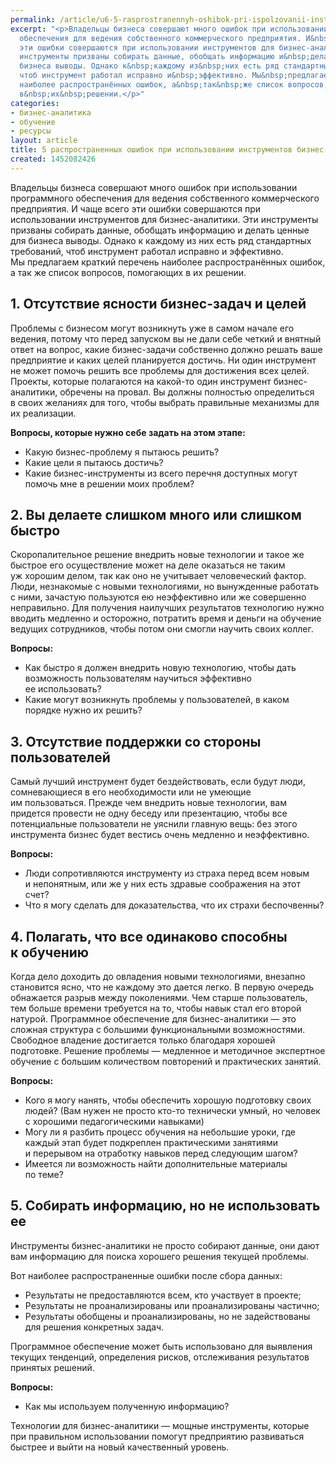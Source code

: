 ```yaml
---
permalink: /article/u6-5-rasprostranennyh-oshibok-pri-ispolzovanii-instrumentov-biznes-analitiki
excerpt: "<p>Владельцы бизнеса совершают много ошибок при использовании программного
  обеспечения для ведения собственного коммерческого предприятия. И&nbsp;чаще всего
  эти ошибки совершаются при использовании инструментов для бизнес-аналитики. Эти
  инструменты призваны собирать данные, обобщать информацию и&nbsp;делать ценные для
  бизнеса выводы. Однако к&nbsp;каждому из&nbsp;них есть ряд стандартных требований,
  чтоб инструмент работал исправно и&nbsp;эффективно. Мы&nbsp;предлагаем краткий перечень
  наиболее распространённых ошибок, а&nbsp;так&nbsp;же список вопросов, помогающих
  в&nbsp;их&nbsp;решении.</p>"
categories:
- бизнес-аналитика
- обучение
- ресурсы
layout: article
title: 5 распространенных ошибок при использовании инструментов бизнес-аналитики
created: 1452082426
---
```

<p>Владельцы бизнеса совершают много ошибок при использовании программного обеспечения для ведения собственного коммерческого предприятия. И&nbsp;чаще всего эти ошибки совершаются при использовании инструментов для бизнес-аналитики. Эти инструменты призваны собирать данные, обобщать информацию и&nbsp;делать ценные для бизнеса выводы. Однако к&nbsp;каждому из&nbsp;них есть ряд стандартных требований, чтоб инструмент работал исправно и&nbsp;эффективно. Мы&nbsp;предлагаем краткий перечень наиболее распространённых ошибок, а&nbsp;так&nbsp;же список вопросов, помогающих в&nbsp;их&nbsp;решении.</p>
<h2>1. Отсутствие ясности бизнес-задач и&nbsp;целей</h2>
<p>Проблемы с&nbsp;бизнесом могут возникнуть уже в&nbsp;самом начале его ведения, потому что перед запуском вы&nbsp;не&nbsp;дали себе четкий и&nbsp;внятный ответ на&nbsp;вопрос, какие бизнес-задачи собственно должно решать ваше предприятие и&nbsp;каких целей планируется достичь. Ни&nbsp;один инструмент не&nbsp;может помочь решить все проблемы для достижения всех целей. Проекты, которые полагаются на&nbsp;какой-то один инструмент бизнес-аналитики, обречены на&nbsp;провал. Вы&nbsp;должны полностью определиться в&nbsp;своих желаниях для того, чтобы выбрать правильные механизмы для их&nbsp;реализации.</p>
<p><strong>Вопросы, которые нужно себе задать на&nbsp;этом этапе:</strong></p>
<p>
	<ul>
		<li><span>Какую бизнес-проблему я</span>&nbsp;<span>пытаюсь решить?</span></li>
		<li><span>Какие цели я</span>&nbsp;<span>пытаюсь достичь?</span></li>
		<li><span>Какие бизнес-инструменты из</span>&nbsp;<span>всего перечня доступных могут помочь мне в</span>&nbsp;<span>решении моих проблем?</span></li>
	</ul>
</p>
<h2>2. Вы&nbsp;делаете слишком много или слишком быстро</h2>
<p>Скоропалительное решение внедрить новые технологии и&nbsp;такое&nbsp;же быстрое его осуществление может на&nbsp;деле оказаться не&nbsp;таким уж&nbsp;хорошим делом, так как оно не&nbsp;учитывает человеческий фактор. Люди, незнакомые с&nbsp;новыми технологиями, но&nbsp;вынужденные работать с&nbsp;ними, зачастую пользуются ею&nbsp;неэффективно или&nbsp;же совершенно неправильно. Для получения наилучших результатов технологию нужно вводить медленно и&nbsp;осторожно, потратить время и&nbsp;деньги на&nbsp;обучение ведущих сотрудников, чтобы потом они смогли научить своих коллег. </p>
<p><strong>Вопросы:</strong></p>
<p>
	<ul>
		<li><span>Как быстро я</span>&nbsp;<span>должен внедрить новую технологию, чтобы дать возможность пользователям научиться эффективно ее</span>&nbsp;<span>использовать?</span></li>
		<li><span>Какие могут возникнуть проблемы у</span>&nbsp;<span>пользователей, в</span>&nbsp;<span>каком порядке нужно их</span>&nbsp;<span>решить?</span></li>
	</ul>
</p>
<h2>3. Отсутствие поддержки со&nbsp;стороны пользователей</h2>
<p>Самый лучший инструмент будет бездействовать, если будут люди, сомневающиеся в&nbsp;его необходимости или не&nbsp;умеющие им&nbsp;пользоваться. Прежде чем внедрить новые технологии, вам придется провести не&nbsp;одну беседу или презентацию, чтобы все потенциальные пользователи не&nbsp;уяснили главную вещь: без этого инструмента бизнес будет вестись очень медленно и&nbsp;неэффективно.</p>
<p><strong>Вопросы:</strong></p>
<p>
	<ul>
		<li><span>Люди сопротивляются инструменту из</span>&nbsp;<span>страха перед всем новым и</span>&nbsp;<span>непонятным, или</span>&nbsp;<span>же у</span>&nbsp;<span>них есть здравые соображения на</span>&nbsp;<span>этот счет?</span></li>
		<li><span>Что я</span>&nbsp;<span>могу сделать для доказательства, что их</span>&nbsp;<span>страхи беспочвенны?</span></li>
	</ul>
</p>
<h2>4. Полагать, что все одинаково способны к&nbsp;обучению</h2>
<p>Когда дело доходить до&nbsp;овладения новыми технологиями, внезапно становится ясно, что не&nbsp;каждому это дается легко. В&nbsp;первую очередь обнажается разрыв между поколениями. Чем старше пользователь, тем больше времени требуется на&nbsp;то, чтобы навык стал его второй натурой. Программное обеспечение для бизнес-аналитики&nbsp;— это сложная структура с&nbsp;большими функциональными возможностями. Свободное владение достигается только благодаря хорошей подготовке. Решение проблемы&nbsp;— медленное и&nbsp;методичное экспертное обучение с&nbsp;большим количеством повторений и&nbsp;практических занятий.</p>
<p><strong>Вопросы:</strong></p>
<p>
	<ul>
		<li><span>Кого я</span>&nbsp;<span>могу нанять, чтобы обеспечить хорошую подготовку своих людей? (Вам нужен не</span>&nbsp;<span>просто кто-то технически умный, но</span>&nbsp;<span>человек с</span>&nbsp;<span>хорошими </span><span>педагогическими навыками)</span></li>
		<li><span>Могу</span>&nbsp;<span>ли я</span>&nbsp;<span>разбить процесс обучения на</span>&nbsp;<span>небольшие уроки, где каждый этап будет подкреплен практическими занятиями и</span>&nbsp;<span>перерывом на</span>&nbsp;<span>отработку навыков перед следующим шагом?</span></li>
		<li><span>Имеется</span>&nbsp;<span>ли возможность найти дополнительные материалы по</span>&nbsp;<span>теме?</span></li>
	</ul>
</p>
<h2>5. Собирать информацию, но&nbsp;не&nbsp;использовать ее</h2>
<p>Инструменты бизнес-аналитики не&nbsp;просто собирают данные, они дают вам информацию для поиска хорошего решения текущей проблемы.</p>
<p>Вот наиболее распространенные ошибки после сбора данных:</p>
<p>
	<ul>
		<li><span>Результаты не</span>&nbsp;<span>предоставляются всем, кто участвует в</span>&nbsp;<span>проекте;</span></li>
		<li><span>Результаты не</span>&nbsp;<span>проанализированы или проанализированы частично;</span></li>
		<li><span>Результаты обобщены и</span>&nbsp;<span>проанализированы, но</span>&nbsp;<span>не</span>&nbsp;<span>задействованы для решения конкретных задач.</span></li>
	</ul>
</p>
<p>Программное обеспечение может быть использовано для выявления текущих тенденций, определения рисков, отслеживания результатов принятых решений. </p>
<p><strong>Вопросы:</strong></p>
<p>
	<ul>
		<li><span>Как мы</span>&nbsp;<span>используем полученную информацию?</span></li>
	</ul>
</p>
<p>Технологии для бизнес-аналитики&nbsp;— мощные инструменты, которые при правильном использовании помогут предприятию развиваться быстрее и&nbsp;выйти на&nbsp;новый качественный уровень.</p>
